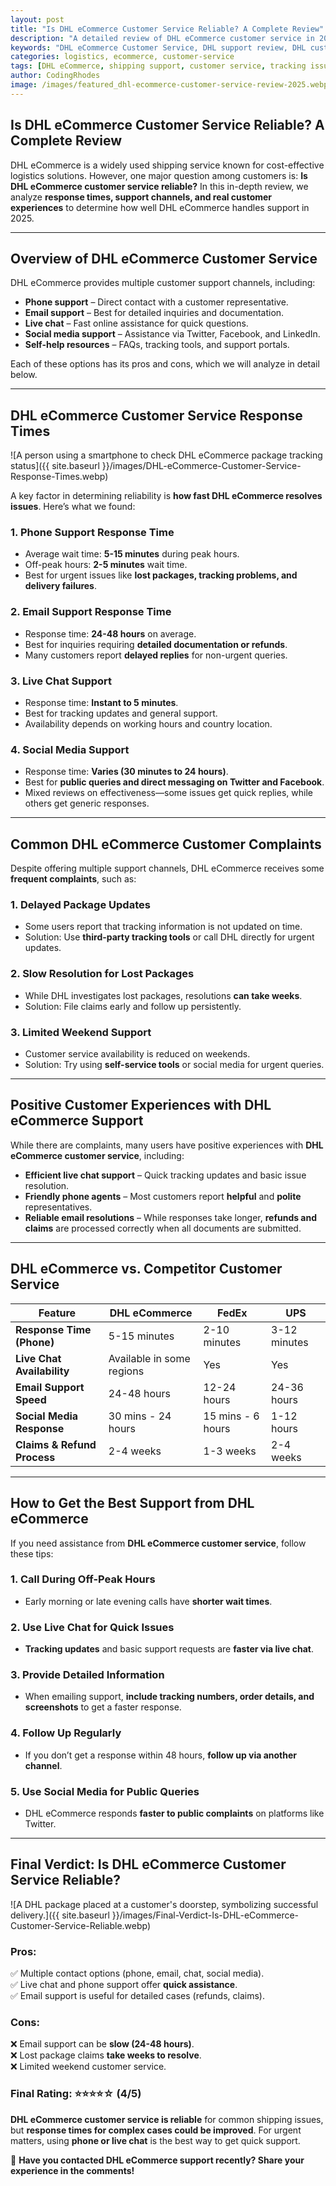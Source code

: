 ```yaml
---
layout: post
title: "Is DHL eCommerce Customer Service Reliable? A Complete Review"
description: "A detailed review of DHL eCommerce customer service in 2025. Learn about response times, support channels, and customer experiences."
keywords: "DHL eCommerce Customer Service, DHL support review, DHL customer help, DHL eCommerce reliability, DHL service feedback"
categories: logistics, ecommerce, customer-service
tags: [DHL eCommerce, shipping support, customer service, tracking issues, review]
author: CodingRhodes
image: /images/featured_dhl-ecommerce-customer-service-review-2025.webp
---
```


## Is DHL eCommerce Customer Service Reliable? A Complete Review

DHL eCommerce is a widely used shipping service known for cost-effective logistics solutions. However, one major question among customers is: **Is DHL eCommerce customer service reliable?** In this in-depth review, we analyze **response times, support channels, and real customer experiences** to determine how well DHL eCommerce handles support in 2025.

---

## Overview of DHL eCommerce Customer Service

DHL eCommerce provides multiple customer support channels, including:

- **Phone support** – Direct contact with a customer representative.
- **Email support** – Best for detailed inquiries and documentation.
- **Live chat** – Fast online assistance for quick questions.
- **Social media support** – Assistance via Twitter, Facebook, and LinkedIn.
- **Self-help resources** – FAQs, tracking tools, and support portals.

Each of these options has its pros and cons, which we will analyze in detail below.

---

## DHL eCommerce Customer Service Response Times

![A person using a smartphone to check DHL eCommerce package tracking status]({{ site.baseurl }}/images/DHL-eCommerce-Customer-Service-Response-Times.webp)

A key factor in determining reliability is **how fast DHL eCommerce resolves issues**. Here’s what we found:

### **1. Phone Support Response Time**
- Average wait time: **5-15 minutes** during peak hours.
- Off-peak hours: **2-5 minutes** wait time.
- Best for urgent issues like **lost packages, tracking problems, and delivery failures**.

### **2. Email Support Response Time**
- Response time: **24-48 hours** on average.
- Best for inquiries requiring **detailed documentation or refunds**.
- Many customers report **delayed replies** for non-urgent queries.

### **3. Live Chat Support**
- Response time: **Instant to 5 minutes**.
- Best for tracking updates and general support.
- Availability depends on working hours and country location.

### **4. Social Media Support**
- Response time: **Varies (30 minutes to 24 hours)**.
- Best for **public queries and direct messaging on Twitter and Facebook**.
- Mixed reviews on effectiveness—some issues get quick replies, while others get generic responses.

---

## Common DHL eCommerce Customer Complaints

Despite offering multiple support channels, DHL eCommerce receives some **frequent complaints**, such as:

### **1. Delayed Package Updates**
- Some users report that tracking information is not updated on time.
- Solution: Use **third-party tracking tools** or call DHL directly for urgent updates.

### **2. Slow Resolution for Lost Packages**
- While DHL investigates lost packages, resolutions **can take weeks**.
- Solution: File claims early and follow up persistently.

### **3. Limited Weekend Support**
- Customer service availability is reduced on weekends.
- Solution: Try using **self-service tools** or social media for urgent queries.

---

## Positive Customer Experiences with DHL eCommerce Support

While there are complaints, many users have positive experiences with **DHL eCommerce customer service**, including:

- **Efficient live chat support** – Quick tracking updates and basic issue resolution.
- **Friendly phone agents** – Most customers report **helpful** and **polite** representatives.
- **Reliable email resolutions** – While responses take longer, **refunds and claims** are processed correctly when all documents are submitted.

---

## DHL eCommerce vs. Competitor Customer Service

| Feature         | DHL eCommerce | FedEx | UPS |
|----------------|--------------|-------|-----|
| **Response Time (Phone)** | 5-15 minutes | 2-10 minutes | 3-12 minutes |
| **Live Chat Availability** | Available in some regions | Yes | Yes |
| **Email Support Speed** | 24-48 hours | 12-24 hours | 24-36 hours |
| **Social Media Response** | 30 mins - 24 hours | 15 mins - 6 hours | 1-12 hours |
| **Claims & Refund Process** | 2-4 weeks | 1-3 weeks | 2-4 weeks |

---

## How to Get the Best Support from DHL eCommerce

If you need assistance from **DHL eCommerce customer service**, follow these tips:

### **1. Call During Off-Peak Hours**
- Early morning or late evening calls have **shorter wait times**.

### **2. Use Live Chat for Quick Issues**
- **Tracking updates** and basic support requests are **faster via live chat**.

### **3. Provide Detailed Information**
- When emailing support, **include tracking numbers, order details, and screenshots** to get a faster response.

### **4. Follow Up Regularly**
- If you don’t get a response within 48 hours, **follow up via another channel**.

### **5. Use Social Media for Public Queries**
- DHL eCommerce responds **faster to public complaints** on platforms like Twitter.

---

## Final Verdict: Is DHL eCommerce Customer Service Reliable?

![A DHL package placed at a customer's doorstep, symbolizing successful delivery.]({{ site.baseurl }}/images/Final-Verdict-Is-DHL-eCommerce-Customer-Service-Reliable.webp)

### **Pros:**
✅ Multiple contact options (phone, email, chat, social media).  
✅ Live chat and phone support offer **quick assistance**.  
✅ Email support is useful for detailed cases (refunds, claims).  

### **Cons:**
❌ Email support can be **slow (24-48 hours)**.  
❌ Lost package claims **take weeks to resolve**.  
❌ Limited weekend customer service.  

### **Final Rating:** ⭐⭐⭐⭐☆ (4/5)  
**DHL eCommerce customer service is reliable** for common shipping issues, but **response times for complex cases could be improved**. For urgent matters, using **phone or live chat** is the best way to get quick support.  

🚀 **Have you contacted DHL eCommerce support recently? Share your experience in the comments!**

